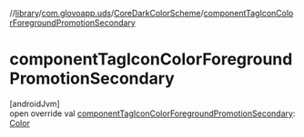 //[library](../../../index.md)/[com.glovoapp.uds](../index.md)/[CoreDarkColorScheme](index.md)/[componentTagIconColorForegroundPromotionSecondary](component-tag-icon-color-foreground-promotion-secondary.md)

# componentTagIconColorForegroundPromotionSecondary

[androidJvm]\
open override val [componentTagIconColorForegroundPromotionSecondary](component-tag-icon-color-foreground-promotion-secondary.md): [Color](https://developer.android.com/reference/kotlin/androidx/compose/ui/graphics/Color.html)
